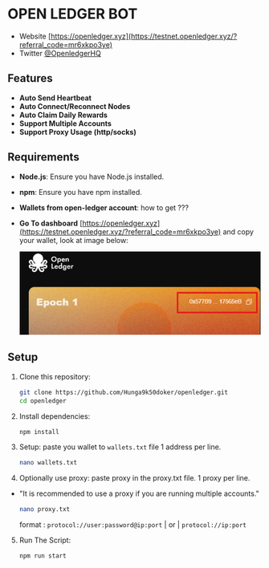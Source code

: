 # OPEN LEDGER BOT

- Website [https://openledger.xyz](https://testnet.openledger.xyz/?referral_code=mr6xkpo3ye)
- Twitter [@OpenledgerHQ](https://x.com/OpenledgerHQ)

## Features

- **Auto Send Heartbeat**
- **Auto Connect/Reconnect Nodes**
- **Auto Claim Daily Rewards**
- **Support Multiple Accounts**
- **Support Proxy Usage (http/socks)**

## Requirements

- **Node.js**: Ensure you have Node.js installed.
- **npm**: Ensure you have npm installed.

- **Wallets from open-ledger account**: how to get ???
- **Go To dashboard** [https://openledger.xyz](https://testnet.openledger.xyz/?referral_code=mr6xkpo3ye) and copy your wallet, look at image below:

  ![wallet](image-1.png)

## Setup

1. Clone this repository:
   ```bash
   git clone https://github.com/Hunga9k50doker/openledger.git
   cd openledger
   ```
2. Install dependencies:
   ```bash
   npm install
   ```
3. Setup: paste you wallet to `wallets.txt` file 1 address per line.

   ```bash
   nano wallets.txt
   ```

4. Optionally use proxy: paste proxy in the proxy.txt file. 1 proxy per line.

- "It is recommended to use a proxy if you are running multiple accounts."
  ```bash
  nano proxy.txt
  ```
  format : `protocol://user:password@ip:port` | or | `protocol://ip:port`

5. Run The Script:
   ```bash
   npm run start
   ```
